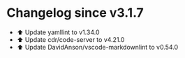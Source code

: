 # Changelog since v3.1.7
- ⬆️ Update yamllint to v1.34.0 
- ⬆️ Update cdr/code-server to v4.21.0 
- ⬆️ Update DavidAnson/vscode-markdownlint to v0.54.0 
